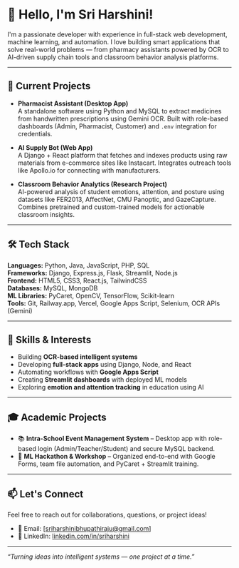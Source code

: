 # 👋 Hello, I'm Sri Harshini!

I'm a passionate developer with experience in full-stack web development, machine learning, and automation. I love building smart applications that solve real-world problems — from pharmacy assistants powered by OCR to AI-driven supply chain tools and classroom behavior analysis platforms.

---

## 🚀 Current Projects

- **Pharmacist Assistant (Desktop App)**  
  A standalone software using Python and MySQL to extract medicines from handwritten prescriptions using Gemini OCR. Built with role-based dashboards (Admin, Pharmacist, Customer) and `.env` integration for credentials.

- **AI Supply Bot (Web App)**  
  A Django + React platform that fetches and indexes products using raw materials from e-commerce sites like Instacart. Integrates outreach tools like Apollo.io for connecting with manufacturers.

- **Classroom Behavior Analytics (Research Project)**  
  AI-powered analysis of student emotions, attention, and posture using datasets like FER2013, AffectNet, CMU Panoptic, and GazeCapture. Combines pretrained and custom-trained models for actionable classroom insights.

---

## 🛠 Tech Stack

**Languages:** Python, Java, JavaScript, PHP, SQL  
**Frameworks:** Django, Express.js, Flask, Streamlit, Node.js  
**Frontend:** HTML5, CSS3, React.js, TailwindCSS  
**Databases:** MySQL, MongoDB  
**ML Libraries:** PyCaret, OpenCV, TensorFlow, Scikit-learn  
**Tools:** Git, Railway.app, Vercel, Google Apps Script, Selenium, OCR APIs (Gemini)

---

## 🧠 Skills & Interests

- Building **OCR-based intelligent systems**
- Developing **full-stack apps** using Django, Node, and React
- Automating workflows with **Google Apps Script**
- Creating **Streamlit dashboards** with deployed ML models
- Exploring **emotion and attention tracking** in education using AI

---

## 🎓 Academic Projects

- 📚 **Intra-School Event Management System** – Desktop app with role-based login (Admin/Teacher/Student) and secure MySQL backend.
- 🧪 **ML Hackathon & Workshop** – Organized end-to-end with Google Forms, team file automation, and PyCaret + Streamlit training.

---

## 📫 Let's Connect

Feel free to reach out for collaborations, questions, or project ideas!

- 📧 Email: [sriharshinibhupathiraju@gmail.com]
- 🔗 LinkedIn: [linkedin.com/in/sriharshini](https://www.linkedin.com/in/sri-harshini-bhupathiraju-a0a708282/)

---

*“Turning ideas into intelligent systems — one project at a time.”*
